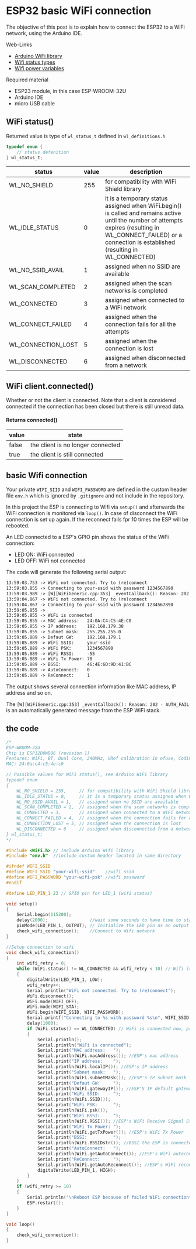 # ESP32 basic WiFi connection

The objective of this post is to explain how to connect the ESP32 to a WiFi network, using the Arduino IDE.

Web-Links
- [Arduino WiFi library](https://www.arduino.cc/en/Reference/WiFi)
- [Wifi status types](https://github.com/espressif/arduino-esp32/blob/master/libraries/WiFi/src/WiFiType.h)
- [Wifi power variables](https://github.com/espressif/arduino-esp32/blob/master/libraries/WiFi/src/WiFiGeneric.h)

Required material

- ESP23 module, in this case ESP-WROOM-32U
- Arduino IDE
- micro USB cable

## WiFi status()

Returned value is type of `wl_status_t` defined in `wl_definitions.h`

```c
typedef enum {
    // status defenition
} wl_status_t;
```

| status             | value | description                                                                                                                                                                                                        |
| ------------------ | ----- | ------------------------------------------------------------------------------------------------------------------------------------------------------------------------------------------------------------------ |
| WL_NO_SHIELD       | 255  | for compatibility with WiFi Shield library                                                                                                                                                                         |
| WL_IDLE_STATUS     | 0    | it is a temporary status assigned when WiFi.begin() is called and remains active until the number of attempts expires (resulting in WL_CONNECT_FAILED) or a connection is established (resulting in WL_CONNECTED) |
| WL_NO_SSID_AVAIL   | 1    | assigned when no SSID are available                                                                                                                                                                                |
| WL_SCAN_COMPLETED  | 2    | assigned when the scan networks is completed                                                                                                                                                                       |
| WL_CONNECTED       | 3    | assigned when connected to a WiFi network                                                                                                                                                                          |
| WL_CONNECT_FAILED  | 4    | assigned when the connection fails for all the attempts                                                                                                                                                            |
| WL_CONNECTION_LOST | 5    | assigned when the connection is lost                                                                                                                                                                               |
| WL_DISCONNECTED    | 6     | assigned when disconnected from a network                                                                                                                                                                          |

## WiFi client.connected()

Whether or not the client is connected. Note that a client is considered connected if the connection has been closed but there is still unread data.

#### Returns connected()

| value | state                             |
| ----- | --------------------------------- |
| false | the client is no longer connected |
| true  | the client is still connected     |
  
## basic Wifi connection

Your private `WIFI_SIID` and `WIFI_PASSWORD` are defined in the custom header file `env.h` which is ignored by `.gitignore` and not include in the repository.

In this project the ESP is connecting to Wifi via `setup()` and afterwards the WiFi connection is monitored via `loop()`. In case of disconnect the WiFi connection is set up again. If the reconnect fails fpr 10 times the ESP will be rebooted.

An LED connected to a ESP's GPIO pin shows the status of the WiFi connection:

- LED ON: WiFi connected
- LED OFF: WiFi not connected

The code will generate the following serial output:

```txt
13:59:03.753 -> WiFi not connected. Try to (re)connect
13:59:03.855 -> Connecting to your-ssid with password 1234567890
13:59:03.989 -> [W][WiFiGeneric.cpp:353] _eventCallback(): Reason: 202 - AUTH_FAIL
13:59:04.867 -> WiFi not connected. Try to (re)connect
13:59:04.867 -> Connecting to your-ssid with password 1234567890
13:59:05.855 -> 
13:59:05.855 -> WiFi is connected
13:59:05.855 -> MAC address:   24:0A:C4:C5:4E:C0
13:59:05.855 -> IP address:    192.168.179.38
13:59:05.855 -> Subnet mask:   255.255.255.0
13:59:05.889 -> Defaut GW:     192.168.179.1
13:59:05.889 -> WiFi SSID:     your-ssid
13:59:05.889 -> WiFi PSK:      1234567890
13:59:05.889 -> WiFi RSSI:     -55
13:59:05.889 -> WiFi Tx Power: 78
13:59:05.889 -> BSSI:          46:4E:6D:9D:41:BC
13:59:05.889 -> AutoConnect:   0
13:59:05.889 -> ReConnect:     1
```

The output shows several connection information like MAC address, IP address and so on.

The `[W][WiFiGeneric.cpp:353] _eventCallback(): Reason: 202 - AUTH_FAIL` is an automatically generated message from the ESP WiFi stack.

## the code

```c
/*
ESP-WROOM-32U
Chip is ESP32D0WDQ6 (revision 1)
Features: WiFi, BT, Dual Core, 240MHz, VRef calibration in efuse, Coding Scheme None
MAC: 24:0a:c4:c5:4e:c0

// Possible values for WiFi status(), see Arduino WiFi library
typedef enum
{
    WL_NO_SHIELD = 255,     // for compatibility with WiFi Shield library
    WL_IDLE_STATUS = 0,     // it is a temporary status assigned when WiFi.begin() is called and remains active until the number of attempts expires (resulting in WL_CONNECT_FAILED) or a connection is established (resulting in WL_CONNECTED);
    WL_NO_SSID_AVAIL = 1,   // assigned when no SSID are available
    WL_SCAN_COMPLETED = 2,  // assigned when the scan networks is completed
    WL_CONNECTED = 3,       // assigned when connected to a WiFi network
    WL_CONNECT_FAILED = 4,  // assigned when the connection fails for all the attempts
    WL_CONNECTION_LOST = 5, // assigned when the connection is lost
    WL_DISCONNECTED = 6     // assigned when disconnected from a network
} wl_status_t;
*/

#include <WiFi.h> // include Arduino Wifi library
#include "env.h"  //include custom header located in same directory

#ifndef WIFI_SSID
#define WIFI_SSID "your-wifi-ssid"    //wifi ssid
#define WIFI_PASSWORD "your-wifi-psk" //wifi password
#endif

#define LED_PIN_1 23 // GPIO pin for LED_1 (wifi status)

void setup()
{
    Serial.begin(115200);
    delay(2000);                //wait some seconds to have time to start serial monitor to check output
    pinMode(LED_PIN_1, OUTPUT); // Initialize the LED pin as an output
    check_wifi_connection();    //Connect to Wifi network
}

//Setup connection to wifi
void check_wifi_connection()
{
    int wifi_retry = 0;
    while (WiFi.status() != WL_CONNECTED && wifi_retry < 10) // Wifi is not connected
    {
        digitalWrite(LED_PIN_1, LOW);
        wifi_retry++;
        Serial.println("WiFi not connected. Try to (re)connect");
        WiFi.disconnect();
        WiFi.mode(WIFI_OFF);
        WiFi.mode(WIFI_STA);
        WiFi.begin(WIFI_SSID, WIFI_PASSWORD);
        Serial.printf("Connecting to %s with password %s\n", WIFI_SSID, WIFI_PASSWORD);
        delay(1000);
        if (WiFi.status() == WL_CONNECTED) // WiFi is connected now, print info
        {
            Serial.println();
            Serial.println("WiFi is connected");
            Serial.print("MAC address:   ");
            Serial.println(WiFi.macAddress()); //ESP's mac address
            Serial.print("IP address:    ");
            Serial.println(WiFi.localIP()); //ESP's IP address
            Serial.print("Subnet mask:   ");
            Serial.println(WiFi.subnetMask()); //ESP's IP subnet mask
            Serial.print("Defaut GW:     ");
            Serial.println(WiFi.gatewayIP()); //ESP'S IP default gateway
            Serial.print("WiFi SSID:     ");
            Serial.println(WiFi.SSID());
            Serial.print("WiFi PSK:      ");
            Serial.println(WiFi.psk());
            Serial.print("WiFi RSSI:     ");
            Serial.println(WiFi.RSSI()); //ESP's WiFi Receive Signal Strenght
            Serial.print("WiFi Tx Power: ");
            Serial.println(WiFi.getTxPower()); //ESP's WiFi Tx Power
            Serial.print("BSSI:          ");
            Serial.println(WiFi.BSSIDstr()); //BSSI the ESP is connected to
            Serial.print("AutoConnect:   ");
            Serial.println(WiFi.getAutoConnect()); //ESP's WiFi autoconnect on start
            Serial.print("ReConnect:     ");
            Serial.println(WiFi.getAutoReconnect()); //ESP's WiFi reconnect mode
            digitalWrite(LED_PIN_1, HIGH);
        }
    }
    if (wifi_retry >= 10)
    {
        Serial.println("\nReboot ESP because of failed WiFi connection");
        ESP.restart();
    }
}

void loop()
{
    check_wifi_connection();
}
```
